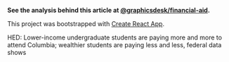 **See the analysis behind this article at [@graphicsdesk/financial-aid](https://github.com/graphicsdesk/financial-aid).**

This project was bootstrapped with [Create React App](https://github.com/facebook/create-react-app).

HED: Lower-income undergraduate students are paying more and more to attend Columbia; wealthier students are paying less and less, federal data shows
